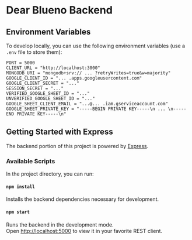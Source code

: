 # Dear Blueno Backend

## Environment Variables

To develop locally, you can use the following environment variables (use a `.env` file to store them):

```
PORT = 5000
CLIENT_URL = "http://localhost:3000"
MONGODB_URI = "mongodb+srv:// ... ?retryWrites=true&w=majority"
GOOGLE_CLIENT_ID = "... .apps.googleusercontent.com"
GOOGLE_CLIENT_SECRET = "..."
SESSION_SECRET = "..."
VERIFIED_GOOGLE_SHEET_ID = "..."
UNVERIFIED_GOOGLE_SHEET_ID = "..."
GOOGLE_SHEET_CLIENT_EMAIL = "...@... .iam.gserviceaccount.com"
GOOGLE_SHEET_PRIVATE_KEY = "-----BEGIN PRIVATE KEY-----\n ... \n-----END PRIVATE KEY-----\n"
```

## Getting Started with Express

The backend portion of this project is powered by [Express](https://expressjs.com/).

### Available Scripts

In the project directory, you can run:

#### `npm install`

Installs the backend dependencies necessary for development.

#### `npm start`

Runs the backend in the development mode.\
Open [http://localhost:5000](http://localhost:5000) to view it in your favorite REST client.
